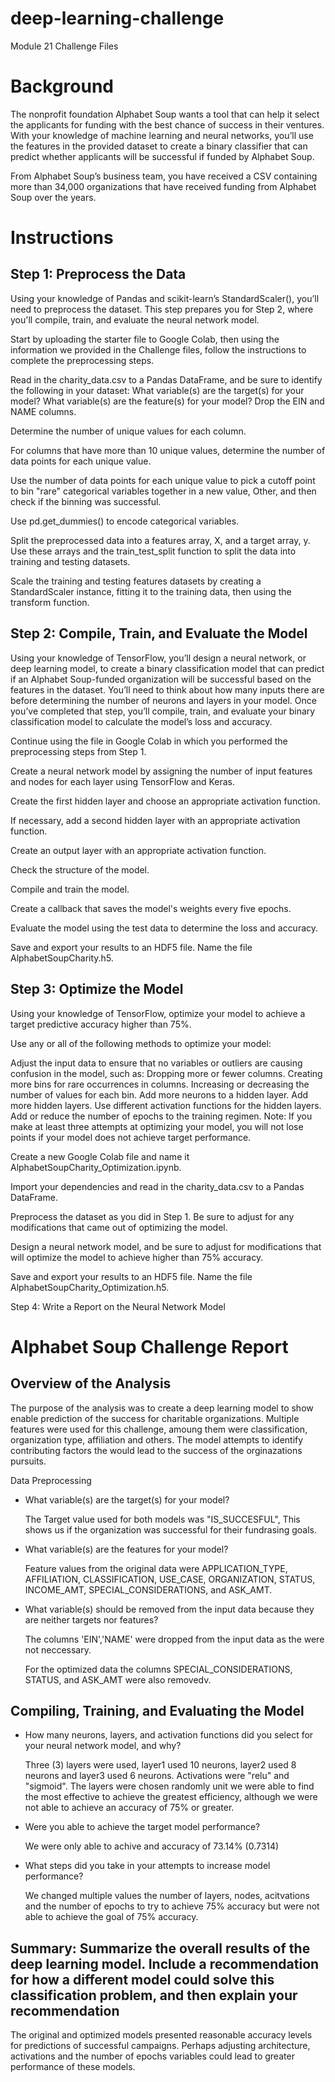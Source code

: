 # deep-learning-challenge
Module 21 Challenge Files

# Background
The nonprofit foundation Alphabet Soup wants a tool that can help it select the applicants for funding with the best chance of success in their ventures. With your knowledge of machine learning and neural networks, you’ll use the features in the provided dataset to create a binary classifier that can predict whether applicants will be successful if funded by Alphabet Soup.

From Alphabet Soup’s business team, you have received a CSV containing more than 34,000 organizations that have received funding from Alphabet Soup over the years. 

# Instructions
## Step 1: Preprocess the Data
Using your knowledge of Pandas and scikit-learn’s StandardScaler(), you’ll need to preprocess the dataset. This step prepares you for Step 2, where you'll compile, train, and evaluate the neural network model.

Start by uploading the starter file to Google Colab, then using the information we provided in the Challenge files, follow the instructions to complete the preprocessing steps.

Read in the charity_data.csv to a Pandas DataFrame, and be sure to identify the following in your dataset:
What variable(s) are the target(s) for your model?
What variable(s) are the feature(s) for your model?
Drop the EIN and NAME columns.

Determine the number of unique values for each column.

For columns that have more than 10 unique values, determine the number of data points for each unique value.

Use the number of data points for each unique value to pick a cutoff point to bin "rare" categorical variables together in a new value, Other, and then check if the binning was successful.

Use pd.get_dummies() to encode categorical variables.

Split the preprocessed data into a features array, X, and a target array, y. Use these arrays and the train_test_split function to split the data into training and testing datasets.

Scale the training and testing features datasets by creating a StandardScaler instance, fitting it to the training data, then using the transform function.

## Step 2: Compile, Train, and Evaluate the Model
Using your knowledge of TensorFlow, you’ll design a neural network, or deep learning model, to create a binary classification model that can predict if an Alphabet Soup-funded organization will be successful based on the features in the dataset. You’ll need to think about how many inputs there are before determining the number of neurons and layers in your model. Once you’ve completed that step, you’ll compile, train, and evaluate your binary classification model to calculate the model’s loss and accuracy.

Continue using the file in Google Colab in which you performed the preprocessing steps from Step 1.

Create a neural network model by assigning the number of input features and nodes for each layer using TensorFlow and Keras.

Create the first hidden layer and choose an appropriate activation function.

If necessary, add a second hidden layer with an appropriate activation function.

Create an output layer with an appropriate activation function.

Check the structure of the model.

Compile and train the model.

Create a callback that saves the model's weights every five epochs.

Evaluate the model using the test data to determine the loss and accuracy.

Save and export your results to an HDF5 file. Name the file AlphabetSoupCharity.h5.

## Step 3: Optimize the Model
Using your knowledge of TensorFlow, optimize your model to achieve a target predictive accuracy higher than 75%.

Use any or all of the following methods to optimize your model:

Adjust the input data to ensure that no variables or outliers are causing confusion in the model, such as:
Dropping more or fewer columns.
Creating more bins for rare occurrences in columns.
Increasing or decreasing the number of values for each bin.
Add more neurons to a hidden layer.
Add more hidden layers.
Use different activation functions for the hidden layers.
Add or reduce the number of epochs to the training regimen.
Note: If you make at least three attempts at optimizing your model, you will not lose points if your model does not achieve target performance.

Create a new Google Colab file and name it AlphabetSoupCharity_Optimization.ipynb.

Import your dependencies and read in the charity_data.csv to a Pandas DataFrame.

Preprocess the dataset as you did in Step 1. Be sure to adjust for any modifications that came out of optimizing the model.

Design a neural network model, and be sure to adjust for modifications that will optimize the model to achieve higher than 75% accuracy.

Save and export your results to an HDF5 file. Name the file AlphabetSoupCharity_Optimization.h5.

Step 4: Write a Report on the Neural Network Model

# Alphabet Soup Challenge Report


## Overview of the Analysis

The purpose of the analysis was to create a deep learning model to show enable prediction of the success for charitable organizations. Multiple features were used for this challenge, amoung them were classification, organization type, affiliation and others. The model attempts to identify contributing factors the would lead to the success of the orginazations pursuits.

Data Preprocessing

- What variable(s) are the target(s) for your model?

    The Target value used for both models was "IS_SUCCESFUL", This shows us if the organization was successful for their fundrasing goals.

- What variable(s) are the features for your model?

    Feature values from the original data were APPLICATION_TYPE, AFFILIATION, CLASSIFICATION, USE_CASE, ORGANIZATION, STATUS, INCOME_AMT, SPECIAL_CONSIDERATIONS, and ASK_AMT.


- What variable(s) should be removed from the input data because they are neither targets nor features?

     The columns 'EIN','NAME' were dropped from the input data as the were not neccessary.

     For the optimized data the columns SPECIAL_CONSIDERATIONS, STATUS, and ASK_AMT were also removedv.
     




## Compiling, Training, and Evaluating the Model

- How many neurons, layers, and activation functions did you select for your neural network model, and why?

    Three (3) layers were used, layer1 used 10 neurons, layer2 used 8 neurons and layer3 used 6 neurons. Activations were "relu" and "sigmoid". The layers were chosen randomly unit we were able to find the most effective to achieve the greatest efficiency, although we were not able to achieve an accuracy of 75% or greater. 


- Were you able to achieve the target model performance?

    We were only able to achive and accuracy of 73.14% (0.7314)

- What steps did you take in your attempts to increase model performance?

    We changed multiple values the number of layers, nodes, acitvations and the number of epochs to try to achieve 75% accuracy but were not able to achieve the goal of 75% accuracy.


## Summary: Summarize the overall results of the deep learning model. Include a recommendation for how a different model could solve this classification problem, and then explain your recommendation

The original and optimized models presented reasonable accuracy levels for predictions of successful campaigns. Perhaps adjusting architecture, activations and the number of epochs variables could lead to greater performance of these models.

